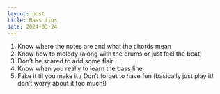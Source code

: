 ```yaml
---
layout: post
title: Bass tips
date: 2024-03-24
---
```


1. Know where the notes are and what the chords mean
2. Know how to melody (along with the drums or just feel the beat)
3. Don’t be scared to add some flair
4. Know when you really to learn the bass line
5. Fake it til you make it / Don’t forget to have fun (basically just play it! don’t worry about it too much!)
